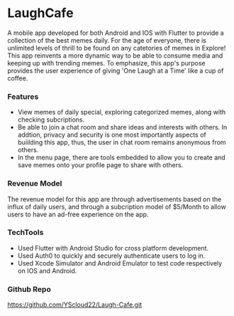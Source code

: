 # LaughCafe 

A mobile app developed for both Android and IOS with Flutter to provide a collection of the best memes daily. 
For the age of everyone, there is unlimited levels of thrill to be found on any catetories of memes in Explore! 
This app reinvents a more dynamic way to be able to consume media and keeping up with trending memes. To emphasize, 
this app's purpose provides the user experience of giving 'One Laugh at a Time' like a cup of coffee.


### Features
- View memes of daily special, exploring categorized memes, along with checking subcriptions.
- Be able to join a chat room and share ideas and interests with others. In addtion, privacy and security is one 
most importantly aspects of buiilding this app, thus, the user in chat room remains anonymous from others.
- In the menu page, there are tools embedded to allow you to create and save memes onto your profile page to share with others.


### Revenue Model
The revenue model for this app are through advertisements based on the influx of daily users, 
and through a subcription model of $5/Month to allow users to have an ad-free experience on the app.

### TechTools
- Used Flutter with Android Studio for cross platform development.
- Used Auth0 to quickly and securely authenticate users to log in.
- Used Xcode Simulator and Android Emulator to test code respectively on IOS and Android.

### Github Repo
https://github.com/YScloud22/Laugh-Cafe.git





